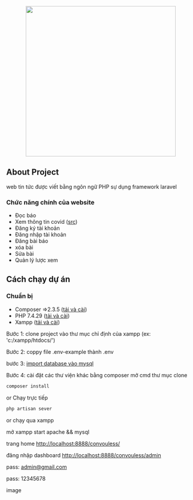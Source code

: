 <p align="center"><a href="https://laravel.com" target="_blank"><img src="https://raw.githubusercontent.com/laravel/art/master/logo-lockup/5%20SVG/2%20CMYK/1%20Full%20Color/laravel-logolockup-cmyk-red.svg" width="400"></a></p>
 

## About Project

web tin tức được viết bằng ngôn ngữ PHP sự dụng framework laravel

### Chức năng chính của website
- Đọc báo
- Xem thông tin covid ([src](https://api.apify.com/v2/key-value-stores/EaCBL1JNntjR3EakU/records/LATEST?disableRedirect=true))
- Đăng ký tài khoản
- Đăng nhập tài khoản
- Đăng bài báo
- xóa bài
- Sửa bài
- Quản lý lược xem 


## Cách chạy dự án

### Chuẩn bị 
- Composer =>2.3.5 ([tải và cài](https://getcomposer.org/download/))
- PHP  7.4.29 ([tải và cài](https://www.php.net/downloads.php))
- Xampp  ([tải và cài](https://www.apachefriends.org/download.html))

Bước 1: clone project vào thư mục chỉ định của xampp (ex: 'c:/xampp/htdocs/')

Bước 2: coppy file .env-example thành .env

bước 3: [import database vào mysql](https://blog.templatetoaster.com/xampp-phpmyadmin/)

Bước 4: cài đặt các thư viện khác bằng composer
mở cmd thư mục clone
```bash
composer install
```
or Chạy trực tiếp
```bash
php artisan sever
```

or chạy qua xampp

mở xampp start apache && mysql 

trang home
[http://localhost:8888/convouless/](http://localhost:8888/convouless)

đăng nhập dashboard 
[http://localhost:8888/convouless/admin](http://localhost:8888/convouless/admin)

pass: admin@gmail.com 

pass: 12345678

image